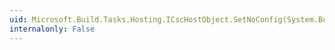 ```yaml
---
uid: Microsoft.Build.Tasks.Hosting.ICscHostObject.SetNoConfig(System.Boolean)
internalonly: False
---
```

